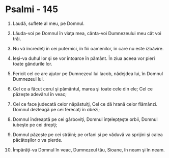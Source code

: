 # Psalmi - 145

1. Laudă, suflete al meu, pe Domnul. 

2. Lăuda-voi pe Domnul în viaţa mea, cânta-voi Dumnezeului meu cât voi trăi. 

3. Nu vă încredeţi în cei puternici, în fiii oamenilor, în care nu este izbăvire. 

4. Ieşi-va duhul lor şi se vor întoarce în pământ. În ziua aceea vor pieri toate gândurile lor. 

5. Fericit cel ce are ajutor pe Dumnezeul lui Iacob, nădejdea lui, în Domnul Dumnezeul lui.

6. Cel ce a făcut cerul şi pământul, marea şi toate cele din ele; Cel ce păzeşte adevărul în veac; 

7. Cel ce face judecată celor năpăstuiţi, Cel ce dă hrană celor flămânzi. Domnul dezleagă pe cei ferecaţi în obezi; 

8. Domnul îndreaptă pe cei gârboviţi, Domnul înţelepţeşte orbii, Domnul iubeşte pe cei drepţi; 

9. Domnul păzeşte pe cei străini; pe orfani şi pe văduvă va sprijini şi calea păcătoşilor o va pierde. 

10. Împărăţi-va Domnul în veac, Dumnezeul tău, Sioane, în neam şi în neam. 


